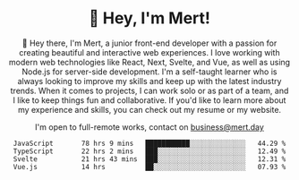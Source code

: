 <div align="center">
  <h1 align="center">👋 Hey, I'm Mert! </h1>
<p>
 🎉 Hey there, I'm Mert, a junior front-end developer with a passion for creating beautiful and interactive web experiences. I love working with modern web technologies like React, Next, Svelte, and Vue, as well as using Node.js for server-side development. I'm a self-taught learner who is always looking to improve my skills and keep up with the latest industry trends. When it comes to projects, I can work solo or as part of a team, and I like to keep things fun and collaborative. If you'd like to learn more about my experience and skills, you can check out my resume or my website.
</p>

  I'm open to full-remote works, contact on [business@mert.day](mailto:business@mert.day) 
  
<!--START_SECTION:waka-->

```text
JavaScript       78 hrs 9 mins   ███████████░░░░░░░░░░░░░░   44.29 %
TypeScript       22 hrs 2 mins   ███░░░░░░░░░░░░░░░░░░░░░░   12.49 %
Svelte           21 hrs 43 mins  ███░░░░░░░░░░░░░░░░░░░░░░   12.31 %
Vue.js           14 hrs          ██░░░░░░░░░░░░░░░░░░░░░░░   07.93 %
```

<!--END_SECTION:waka-->

<!--
I inspired from https://github.com/noirrs
You can check his page too!

Mert Doğu - Front-end Developer - mert.day
--> 
